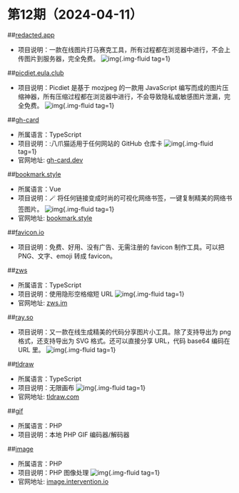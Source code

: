 # 第12期（2024-04-11）


##[redacted.app](https://redacted.app/)
- 项目说明：一款在线图片打马赛克工具，所有过程都在浏览器中进行，不会上传图片到服务器，完全免费。
![img](https://mirror.ghproxy.com/https://raw.githubusercontent.com/xiaoxuan6/weekly/main/docs/static/images/2024-04-11/1712800872.png){.img-fluid tag=1}

##[picdiet.eula.club](https://picdiet.eula.club)
- 项目说明：Picdiet 是基于 mozjpeg 的一款用 JavaScript 编写而成的图片压缩神器，所有压缩过程都在浏览器中进行，不会导致隐私或敏感图片泄漏，完全免费。
![img](https://mirror.ghproxy.com/https://raw.githubusercontent.com/xiaoxuan6/weekly/main/docs/static/images/2024-04-11/1712801433.png){.img-fluid tag=1}

##[gh-card](https://github.com/nwtgck/gh-card)
- 所属语言：TypeScript
- 项目说明：:八爪猫适用于任何网站的 GitHub 仓库卡
![img](https://mirror.ghproxy.com/https://raw.githubusercontent.com/xiaoxuan6/weekly/main/docs/static/images/2024-04-11/1712803777.png){.img-fluid tag=1}
- 官网地址: [gh-card.dev](https://gh-card.dev)

##[bookmark.style](https://github.com/xiaoluoboding/bookmark.style)
- 所属语言：Vue
- 项目说明：🪄 将任何链接变成时尚的可视化网络书签，一键复制精美的网络书签图片。
![img](https://mirror.ghproxy.com/https://raw.githubusercontent.com/xiaoxuan6/weekly/main/docs/static/images/2024-04-11/1712805075.png){.img-fluid tag=1}
- 官网地址: [bookmark.style](https://bookmark.style)

##[favicon.io]( https://favicon.io/)
- 项目说明：免费、好用、没有广告、无需注册的 favicon 制作工具。可以把 PNG、文字、emoji 转成 favicon。


##[zws](https://github.com/zws-im/zws)
- 所属语言：TypeScript
- 项目说明：使用隐形空格缩短 URL
![img](https://mirror.ghproxy.com/https://raw.githubusercontent.com/xiaoxuan6/weekly/main/docs/static/images/2024-04-11/1712811212.png){.img-fluid tag=1}
- 官网地址: [zws.im](https://zws.im)

##[ray.so](https://ray.so/)
- 项目说明：又一款在线生成精美的代码分享图片小工具。除了支持导出为 png 格式，还支持导出为 SVG 格式。还可以直接分享 URL，代码 base64 编码在 URL 里。
![img](https://mirror.ghproxy.com/https://raw.githubusercontent.com/xiaoxuan6/weekly/main/docs/static/images/2024-04-11/1712811519.png){.img-fluid tag=1}

##[tldraw](https://github.com/tldraw/tldraw)
- 所属语言：TypeScript
- 项目说明：无限画布
![img](https://mirror.ghproxy.com/https://raw.githubusercontent.com/xiaoxuan6/weekly/main/docs/static/images/2024-04-11/1712813430.png){.img-fluid tag=1}
- 官网地址: [tldraw.com](https://tldraw.com)

##[gif](https://github.com/Intervention/gif)
- 所属语言：PHP
- 项目说明：本地 PHP GIF 编码器/解码器

##[image](https://github.com/Intervention/image)
- 所属语言：PHP
- 项目说明：PHP 图像处理
![img](https://mirror.ghproxy.com/https://raw.githubusercontent.com/xiaoxuan6/weekly/main/docs/static/images/2024-04-11/1712837185.png){.img-fluid tag=1}
- 官网地址: [image.intervention.io](https://image.intervention.io)
